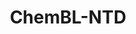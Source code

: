 ---
layout: default
citation: use the citation associated with the deposited dataset
contributors: EMBL-EBI at Hinxton in the United Kingdom
description: CHEMBL-NTD is a repository for Open Access primary screening and medicinal
  chemistry data directed at neglected diseases - endemic tropical diseases of the
  developing regions of the Africa, Asia, and the Americas. The primary purpose of
  ChEMBL-NTD is to provide a freely accessible and permanent archive and distribution
  centre for deposited data. ChEMBL-NTD is a subset of the data in the free medicinal
  chemistry and drug discovery database ChEMBL.
last_edit: 06/27/2022, 16:08:44
location: https://chembl.gitbook.io/chembl-ntd/
related_projects:
  similar:
  - chembl
  - chembl
  - chembl
shortname: chembl_ntd
tags:
- biotechnology
- health
- chemical
- bioinformatics
- medical
- neglected diseases
terms_of_use: 'We encourage all users to download, copy and redistribute these data
  as needed. However, in the spirit of open collaboration and to enable rapid development
  of new therapeutics for neglected disease, we encourage following these basic principles:


  Users who annotate, add to, or modify these data in a way that adds significant
  value are encouraged to release their work to the public domain, ideally by re-contributing
  their findings to ChEMBL-NTD.


  When these data are used or cited in a paper or other scholarly work please reference
  the citation provided in each deposition set.


  Access to the ChEMBL-NTD data is under the EMBL-EBI''s standard terms: http://www.ebi.ac.uk/Information/termsofuse.html'
title: ChemBL-NTD
uuid: b9602dde-b508-4e6a-9620-0e20e95104ff
---